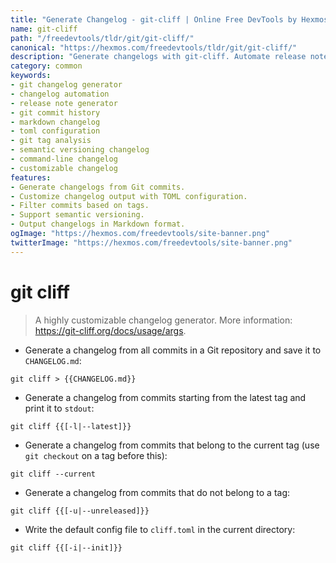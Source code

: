```yaml
---
title: "Generate Changelog - git-cliff | Online Free DevTools by Hexmos"
name: git-cliff
path: "/freedevtools/tldr/git/git-cliff/"
canonical: "https://hexmos.com/freedevtools/tldr/git/git-cliff/"
description: "Generate changelogs with git-cliff. Automate release note creation and customize your changelog output. Free online tool, no registration required."
category: common
keywords:
- git changelog generator
- changelog automation
- release note generator
- git commit history
- markdown changelog
- toml configuration
- git tag analysis
- semantic versioning changelog
- command-line changelog
- customizable changelog
features:
- Generate changelogs from Git commits.
- Customize changelog output with TOML configuration.
- Filter commits based on tags.
- Support semantic versioning.
- Output changelogs in Markdown format.
ogImage: "https://hexmos.com/freedevtools/site-banner.png"
twitterImage: "https://hexmos.com/freedevtools/site-banner.png"
---
```


# git cliff

> A highly customizable changelog generator.
> More information: <https://git-cliff.org/docs/usage/args>.

- Generate a changelog from all commits in a Git repository and save it to `CHANGELOG.md`:

`git cliff > {{CHANGELOG.md}}`

- Generate a changelog from commits starting from the latest tag and print it to `stdout`:

`git cliff {{[-l|--latest]}}`

- Generate a changelog from commits that belong to the current tag (use `git checkout` on a tag before this):

`git cliff --current`

- Generate a changelog from commits that do not belong to a tag:

`git cliff {{[-u|--unreleased]}}`

- Write the default config file to `cliff.toml` in the current directory:

`git cliff {{[-i|--init]}}`
